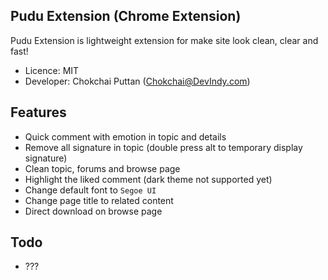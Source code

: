 Pudu Extension (Chrome Extension)
---------------------------------
Pudu Extension is lightweight extension for make site look clean, clear and fast!

- Licence: MIT
- Developer: Chokchai Puttan (<Chokchai@DevIndy.com>)

Features
--------

- Quick comment with emotion in topic and details
- Remove all signature in topic (double press alt to temporary display signature)
- Clean topic, forums and browse page
- Highlight the liked comment (dark theme not supported yet)
- Change default font to `Segoe UI`
- Change page title to related content
- Direct download on browse page

Todo
----

- ???